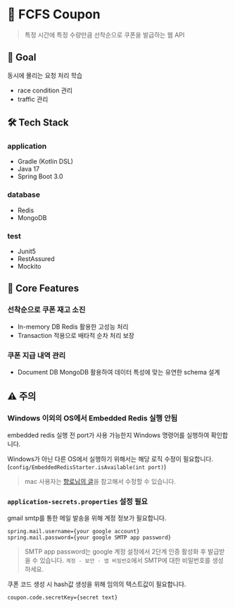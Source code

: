 # 🎫 FCFS Coupon

> 특정 시간에 특정 수량만큼 선착순으로 쿠폰을 발급하는 웹 API

## 🎯 Goal
동시에 몰리는 요청 처리 학습
- race condition 관리
- traffic 관리

## 🛠️ Tech Stack
### application
- Gradle (Kotlin DSL)
- Java 17
- Spring Boot 3.0

### database
- Redis
- MongoDB

### test
- Junit5
- RestAssured
- Mockito

## 🚀 Core Features

### 선착순으로 쿠폰 재고 소진
- In-memory DB Redis 활용한 고성능 처리
- Transaction 적용으로 배타적 순차 처리 보장

### 쿠폰 지급 내역 관리
- Document DB MongoDB 활용하여 데이터 특성에 맞는 유연한 schema 설계

## ⚠️ 주의

### Windows 이외의 OS에서 Embedded Redis 실행 안됨
embedded redis 실행 전 port가 사용 가능한지 Windows 명령어를 실행하여 확인합니다.
 
Windows가 아닌 다른 OS에서 실행하기 위해서는 해당 로직 수정이 필요합니다.
(`config/EmbeddedRedisStarter.isAvailable(int port)`)

> mac 사용자는 [향로님의 글](https://jojoldu.tistory.com/297)을 참고해서 수정할 수 있습니다.

### `application-secrets.properties` 설정 필요

gmail smtp를 통한 메일 발송을 위해 계정 정보가 필요합니다.

```properties
spring.mail.username={your google account}
spring.mail.password={your google SMTP app password}
```

> SMTP app password는 google 계정 설정에서 2단계 인증 활성화 후 발급받을 수 있습니다.
> `계정 - 보안 - 앱 비밀번호`에서 SMTP에 대한 비밀번호를 생성하세요.

쿠폰 코드 생성 시 hash값 생성을 위해 임의의 텍스트값이 필요합니다.

```properties
coupon.code.secretKey={secret text}
```

